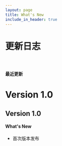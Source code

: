 ```yaml
---
layout: page
title: What's New
include_in_header: true
---
```


# 更新日志

<br>

### `最近更新`
# **Version 1.0**

## **Version 1.0**
#### What's New
- 首次版本发布

<br>
